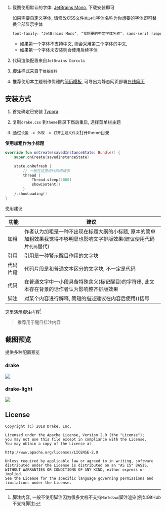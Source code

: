## 

1. 截图使用默认的字体: [JetBrains Mono](https://www.jetbrains.com/lp/mono/), 下载安装即可

   如果需要自定义字体, 请修改CSS文件`第14行`字体名称为你想要的字体即可替换全部显示字体

   ```css
   font-family: "JetBrains Mono", "我想要的中文字体名称", sans-serif !important;
   ```

   - 如果第一个字体不支持中文, 则会采用第二个字体的中文, 
   - 如果第一个字体未安装则会使用后续字体

   

2. 代码渲染配置来自`JetBrains Darcula`

3. 脚注样式来自于`维基百科`

4. 推荐使用本主题制作优雅的[简历模板](https://github.com/liangjingkanji/Resume-Template), 可导出为静态网页部署[在线简历](https://liangjingkanji.github.io/Resume-Template/)

## 安装方式

1. 首先确定已安装 [Typora](https://typora.io/)

2. 复制`drake.css` 到`theme`目录下然后重启, 选择菜单栏主题

3. 通过`设置 -> 外观 -> 打开主题文件夹`打开theme目录



**使用加粗作为小标题**

```kotlin
override fun onCreate(savedInstanceState: Bundle?) {
    super.onCreate(savedInstanceState)

    state.onRefresh {
        // 一般在这里进行网络请求
        thread {
            Thread.sleep(2000)
            showContent()
        }
    }.showLoading()
}
```



使用建议

| 功能     | 建议                                                         |
| -------- | ------------------------------------------------------------ |
| 加粗     | 作者认为加粗是一种不出现在标题大纲的小标题, 原本的简单加粗效果我觉得不够明显也影响文字排版效果(建议使用代码片`代码`替代) |
| 引用     | 引用是一种警示醒目作用的文字块                               |
| 代码片段 | 代码片段是和普通文本区分的文字块, 不一定是代码               |
| 代码     | 在普通文字中一小段具备特殊含义(标记醒目)的字符串, 此文本存在背景的话作者认为影响整齐排版效果 |
| 脚注     | 对某个内容进行解释, 简短的描述建议在内容后使用()括号         |



这里演示脚注内容[^2]

> 推荐用于醒目标注内容



[^2]: 脚注内容, 一般不使用脚注因为很多文档不支持`Markdown`脚注渲染(例如GitHub不支持脚注)



## 截图预览

提供多种配置预览

### drake

<img src="https://raw.githubusercontent.com/liangjingkanji/DrakeTyporaTheme/master/thumbnail.png"/> 





### drake-light

<img src="https://raw.githubusercontent.com/liangjingkanji/DrakeTyporaTheme/master/thumbnail-light.png"/> 



## 

## License

```
Copyright (C) 2018 Drake, Inc.

Licensed under the Apache License, Version 2.0 (the "License");
you may not use this file except in compliance with the License.
You may obtain a copy of the License at

http://www.apache.org/licenses/LICENSE-2.0

Unless required by applicable law or agreed to in writing, software
distributed under the License is distributed on an "AS IS" BASIS,
WITHOUT WARRANTIES OR CONDITIONS OF ANY KIND, either express or implied.
See the License for the specific language governing permissions and
limitations under the License.
```

